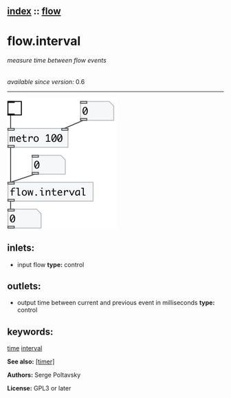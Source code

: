 [index](index.html) :: [flow](category_flow.html)
---

# flow.interval

###### measure time between flow events

*available since version:* 0.6

---




[![example](../examples/img/flow.interval.jpg)](../examples/pd/flow.interval.pd)









## inlets:

* input flow 
__type:__ control<br>



## outlets:

* output time between current and previous event in milliseconds
__type:__ control<br>



## keywords:

[time](keywords/time.html)
[interval](keywords/interval.html)



**See also:**
[\[timer\]](timer.html)




**Authors:** Serge Poltavsky




**License:** GPL3 or later





